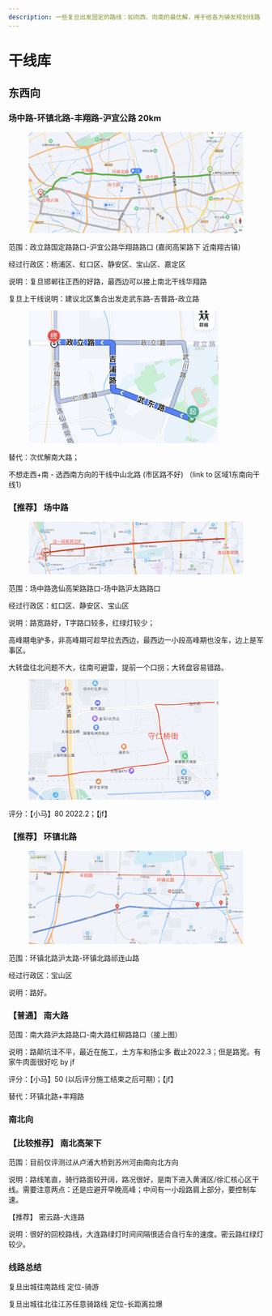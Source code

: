 ```yaml
---
description: 一些复旦出发固定的路线：如向西、向南的最优解，用于给各为骑友规划线路
---
```


# 干线库

## 东西向

### 场中路-环镇北路-丰翔路-沪宜公路 20km

<figure><img src=".gitbook/assets/干线库-1.png" alt=""><figcaption></figcaption></figure>

范围：政立路国定路路口-沪宜公路华翔路路口 (嘉闵高架路下 近南翔古镇)

经过行政区：杨浦区、虹口区、静安区、宝山区、嘉定区

说明：复旦邯郸往正西的好路，最西边可以接上南北干线华翔路

复旦上干线说明：建议北区集合出发走武东路-吉普路-政立路

<figure><img src=".gitbook/assets/干线库-2.png" alt="" width="375"><figcaption></figcaption></figure>

替代：次优解南大路；

不想走西+南 - 选西南方向的干线中山北路 (市区路不好) （link to 区域1东南向干线1）

### **【推荐】 场中路**

<figure><img src=".gitbook/assets/干线库-3.png" alt=""><figcaption></figcaption></figure>

范围：场中路逸仙高架路路口-场中路沪太路路口

经过行政区：虹口区、静安区、宝山区

说明：路宽路好，T字路口较多，红绿灯较少；

高峰期电驴多，非高峰期可趁早拉去西边，最西边一小段高峰期也没车，边上是军事区。

大转盘往北问题不大，往南可避雷，提前一个口拐；大转盘容易错路。&#x20;

<figure><img src=".gitbook/assets/干线库-4.png" alt="" width="375"><figcaption></figcaption></figure>

评分：【小马】80 2022.2；【jf】

### 【推荐】 环镇北路

<figure><img src=".gitbook/assets/干线库-5.png" alt=""><figcaption></figcaption></figure>

范围：环镇北路沪太路-环镇北路祁连山路

经过行政区：宝山区

说明：路好。

### 【普通】 南大路

范围：南大路沪太路路口-南大路红柳路路口（接上图）

说明：路颠坑洼不平，最近在施工，土方车和扬尘多 截止2022.3；但是路宽。有家牛肉面很好吃 by jf

评分：【小马】50 (以后评分施工结束之后可期)；【jf】

替代：环镇北路+丰翔路



### 南北向

### 【比较推荐】 南北高架下

范围：目前仅评测过从卢浦大桥到苏州河由南向北方向

说明：路线笔直，骑行路面较开阔，路况很好，是南下进入黄浦区/徐汇核心区干线。需要注意两点：还是应避开早晚高峰；中间有一小段路肩上部分，要控制车速。



【推荐】 密云路-大连路

说明：很好的回校路线，大连路绿灯时间间隔很适合自行车的速度。密云路红绿灯较少。



### 线路总结

复旦出城往南路线 定位-骑游

复旦出城往北往江苏任意骑路线 定位-长距离拉爆

